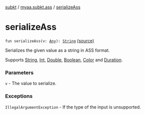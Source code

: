 [subkt](../index.md) / [myaa.subkt.ass](index.md) / [serializeAss](./serialize-ass.md)

# serializeAss

`fun serializeAss(v: `[`Any`](https://kotlinlang.org/api/latest/jvm/stdlib/kotlin/-any/index.html)`): `[`String`](https://kotlinlang.org/api/latest/jvm/stdlib/kotlin/-string/index.html) [(source)](https://github.com/Myaamori/SubKt/blob/0.1.12/src/main/kotlin/myaa/subkt/ass/parser.kt#L968)

Serializes the given value as a string in ASS format.

Supports [String](https://kotlinlang.org/api/latest/jvm/stdlib/kotlin/-string/index.html), [Int](https://kotlinlang.org/api/latest/jvm/stdlib/kotlin/-int/index.html), [Double](https://kotlinlang.org/api/latest/jvm/stdlib/kotlin/-double/index.html), [Boolean](https://kotlinlang.org/api/latest/jvm/stdlib/kotlin/-boolean/index.html), [Color](https://docs.oracle.com/javase/9/docs/api/java/awt/Color.html) and [Duration](https://docs.oracle.com/javase/9/docs/api/java/time/Duration.html).

### Parameters

`v` - The value to serialize.

### Exceptions

`IllegalArgumentException` - If the type of the input is unsupported.